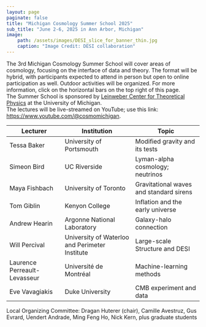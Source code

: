```yaml
---
layout: page
paginate: false
title: "Michigan Cosmology Summer School 2025"
sub_title: "June 2-6, 2025 in Ann Arbor, Michigan"
image:
    path: /assets/images/DESI_slice_for_banner_thin.jpg
    caption: "Image Credit: DESI collaboration"
---
```


The 3rd Michigan Cosmology Summer School will cover areas of cosmology, focusing on the interface of data and theory. The format will be hybrid, with participants expected to attend in person but open to online participation as well. Outdoor activities will be organized. For more information, click on the horizontal bars on the top right of this page. 
<br>
The Summer School is sponsored by [Leinweber Center for Theoretical Physics](https://lsa.umich.edu/lctp) at the University of Michigan. 
<br>
The lectures will be live-streamed on YouTube; use this link: https://www.youtube.com/@cosmomichigan.


|Lecturer           |Institution                                |Topic
|-----------------------|-------------------------------------------|------------------------------------
|Tessa Baker             |University of Portsmouth             |Modified gravity and its tests
|Simeon Bird             |UC Riverside                         |Lyman-alpha cosmology; neutrinos
|Maya Fishbach           |University of Toronto                |Gravitational waves and standard sirens
|Tom Giblin              |Kenyon College                       |Inflation and the early universe
|Andrew Hearin           |Argonne National Laboratory          |Galaxy-halo connection
|Will Percival           |University of Waterloo and Perimeter Institute |Large-scale Structure and DESI
|Laurence Perreault-Levasseur         |Université de Montréal   |Machine-learning methods
|Eve Vavagiakis          |Duke University                      |CMB experiment and data



Local Organizing Committee: Dragan Huterer (chair), Camille Avestruz, Gus Evrard, Uendert Andrade, Ming Feng Ho, Nick Kern, plus graduate students

